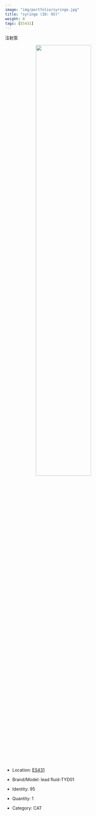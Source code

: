 ```yaml
---
image: "img/portfolio/syringe.jpg"
title: "syringe (ID: 95)"
weight: 0
tags: [ES431]
---
```


注射泵

<!--more-->

<img src="../../img/portfolio/syringe.jpg" width="60%" style="display: block; margin: auto;">

- Location: [ES431](../../tags/es431)
- Brand/Model: lead fluid-TYD01
- Identity: 95

- Quantity: 1
- Category: CAT






